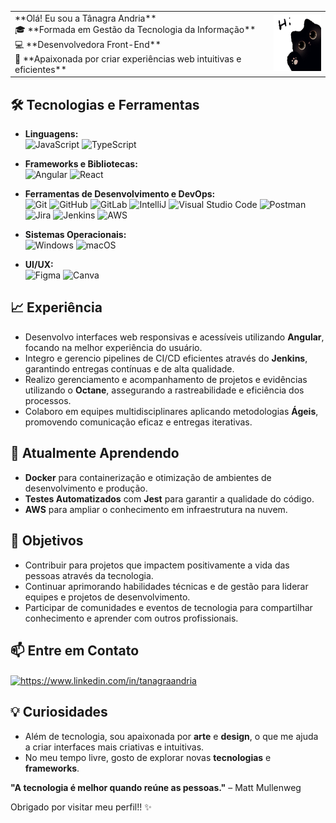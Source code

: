 
<table>
  <tr>
    <td>
    **Olá! Eu sou a Tânagra Andria** </br>
🎓 **Formada em Gestão da Tecnologia da Informação**  </br>
💻 **Desenvolvedora Front-End**  </br>
🚀 **Apaixonada por criar experiências web intuitivas e eficientes**
    </td>
      <td>
  <img src="./capa.png"  width="90" height="90"/>
    </td>
  </tr>
</table>



## 🛠 Tecnologias e Ferramentas

- **Linguagens:**  
  <img src="https://user-images.githubusercontent.com/25181517/117447155-6a868a00-af3d-11eb-9cfe-245df15c9f3f.png" alt="JavaScript" width="40" height="40"/>
  <img src="https://user-images.githubusercontent.com/25181517/183890598-19a0ac2d-e88a-4005-a8df-1ee36782fde1.png" alt="TypeScript" width="40" height="40"/>

- **Frameworks e Bibliotecas:**  
  <img src="https://user-images.githubusercontent.com/25181517/183890595-779a7e64-3f43-4634-bad2-eceef4e80268.png" alt="Angular" width="40" height="40"/>
  <img src="https://user-images.githubusercontent.com/25181517/183897015-94a058a6-b86e-4e42-a37f-bf92061753e5.png" alt="React" width="40" height="40"/>

- **Ferramentas de Desenvolvimento e DevOps:**  
  <img src="https://user-images.githubusercontent.com/25181517/192108372-f71d70ac-7ae6-4c0d-8395-51d8870c2ef0.png" alt="Git" width="40" height="40"/>
  <img src="https://user-images.githubusercontent.com/25181517/192108374-8da61ba1-99ec-41d7-80b8-fb2f7c0a4948.png" alt="GitHub" width="40" height="40"/>
  <img src="https://user-images.githubusercontent.com/25181517/192108376-c675d39b-90f6-4073-bde6-5a9291644657.png" alt="GitLab" width="40" height="40"/>
  <img src="https://user-images.githubusercontent.com/25181517/192108890-200809d1-439c-4e23-90d3-b090cf9a4eea.png" alt="IntelliJ" width="40" height="40"/>
  <img src="https://user-images.githubusercontent.com/25181517/192108891-d86b6220-e232-423a-bf5f-90903e6887c3.png" alt="Visual Studio Code" width="40" height="40"/>
  <img src="https://user-images.githubusercontent.com/25181517/192109061-e138ca71-337c-4019-8d42-4792fdaa7128.png" alt="Postman" width="40" height="40"/>
  <img src="https://user-images.githubusercontent.com/25181517/183912952-83784e94-629d-4c34-a961-ae2ae795b662.png" alt="Jira" width="40" height="40"/>
  <img src="https://user-images.githubusercontent.com/25181517/179090274-733373ef-3b59-4f28-9ecb-244bea700932.png" alt="Jenkins" width="40" height="40"/>
  <img src="https://user-images.githubusercontent.com/25181517/183896132-54262f2e-6d98-41e3-8888-e40ab5a17326.png" alt="AWS" width="40" height="40"/>

- **Sistemas Operacionais:**  
  <img src="https://user-images.githubusercontent.com/25181517/186884150-05e9ff6d-340e-4802-9533-2c3f02363ee3.png" alt="Windows" width="40" height="40"/>
  <img src="https://user-images.githubusercontent.com/25181517/186884152-ae609cca-8cf1-4175-8d60-1ce1fa078ca2.png" alt="macOS" width="40" height="40"/>

- **UI/UX:**  
  <img src="https://user-images.githubusercontent.com/25181517/189715289-df3ee512-6eca-463f-a0f4-c10d94a06b2f.png" alt="Figma" width="40" height="40"/>
  <img src="https://github-production-user-asset-6210df.s3.amazonaws.com/136815194/253220886-02494c7c-de6a-43a6-9293-6369696842ed.png" alt="Canva" width="40" height="40"/>

## 📈 Experiência

- Desenvolvo interfaces web responsivas e acessíveis utilizando **Angular**, focando na melhor experiência do usuário.
- Integro e gerencio pipelines de CI/CD eficientes através do **Jenkins**, garantindo entregas contínuas e de alta qualidade.
- Realizo gerenciamento e acompanhamento de projetos e evidências utilizando o **Octane**, assegurando a rastreabilidade e eficiência dos processos.
- Colaboro em equipes multidisciplinares aplicando metodologias **Ágeis**, promovendo comunicação eficaz e entregas iterativas.

## 🌱 Atualmente Aprendendo

- **Docker** para containerização e otimização de ambientes de desenvolvimento e produção.
- **Testes Automatizados** com **Jest** para garantir a qualidade do código.
- **AWS** para ampliar o conhecimento em infraestrutura na nuvem.

## 🎯 Objetivos

- Contribuir para projetos que impactem positivamente a vida das pessoas através da tecnologia.
- Continuar aprimorando habilidades técnicas e de gestão para liderar equipes e projetos de desenvolvimento.
- Participar de comunidades e eventos de tecnologia para compartilhar conhecimento e aprender com outros profissionais.

## 📫 Entre em Contato

<a href="https://www.linkedin.com/in/tanagraandria" target="blank"><img align="center" src="https://cdn.jsdelivr.net/npm/simple-icons@3.0.1/icons/linkedin.svg" alt="https://www.linkedin.com/in/tanagraandria" height="30" width="40" /></a>

## 💡 Curiosidades

- Além de tecnologia, sou apaixonada por **arte** e **design**, o que me ajuda a criar interfaces mais criativas e intuitivas.
- No meu tempo livre, gosto de explorar novas **tecnologias** e **frameworks**.

**"A tecnologia é melhor quando reúne as pessoas."** – Matt Mullenweg

Obrigado por visitar meu perfil!! ✨
